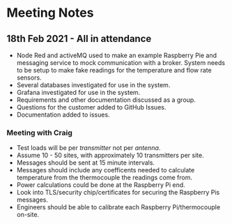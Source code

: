 # Meeting Notes

## 18th Feb 2021 - All in attendance

- Node Red and activeMQ used to make an example Raspberry Pie and messaging service to mock communication with a broker. System needs to be setup to make fake readings for the temperature and flow rate sensors.
- Several databases investigated for use in the system.
- Grafana investigated for use in the system.
- Requirements and other documentation discussed as a group.
- Questions for the customer added to GitHub Issues.
- Documentation added to issues.

### Meeting with Craig

- Test loads will be per *transmitter* not per *antenna*.
- Assume 10 - 50 sites, with approximately 10 transmitters per site.
- Messages should be sent at 15 minute intervals.
- Messages should include any coefficents needed to calculate temperature from the thermocouple the readings come from.
- Power calculations could be done at the Raspberry Pi end.
- Look into TLS/security chip/certificates for securing the Raspberry Pis messages.
- Engineers should be able to calibrate each Raspberry Pi/thermocouple on-site. 

##
